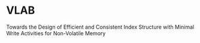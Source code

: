 # VLAB
Towards the Design of Efficient and Consistent Index Structure with Minimal Write Activities for Non-Volatile Memory
